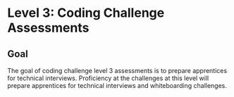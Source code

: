 # Level 3: Coding Challenge Assessments

## Goal

The goal of coding challenge level 3 assessments is to prepare apprentices for technical interviews. Proficiency at the challenges at this level will prepare apprentices for technical interviews and whiteboarding challenges.